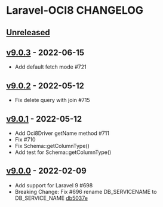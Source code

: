# Laravel-OCI8 CHANGELOG

## [Unreleased](https://github.com/yajra/laravel-oci8/compare/v9.0.0...9.x)

## [v9.0.3] - 2022-06-15

- Add default fetch mode #721

## [v9.0.2] - 2022-05-12

- Fix delete query with join #715

## [v9.0.1] - 2022-05-12

- Add Oci8Driver getName method #711
- Fix #710
- Fix Schema::getColumnType()
- Add test for Schema::getColumnType()

## [v9.0.0] - 2022-02-09

- Add support for Laravel 9 #698
- Breaking Change: Fix #696 rename DB_SERVICENAME to DB_SERVICE_NAME [db5037e](https://github.com/yajra/laravel-oci8/commit/db5037eb83bfadf3c1400d8c5780d3270e7c315f)

[Unreleased]: https://github.com/yajra/laravel-oci8/compare/9.x...v9.0.3
[v9.0.3]: https://github.com/yajra/laravel-oci8/compare/v9.0.2...v9.0.3
[v9.0.2]: https://github.com/yajra/laravel-oci8/compare/v9.0.1...v9.0.2
[v9.0.1]: https://github.com/yajra/laravel-oci8/compare/v9.0.0...v9.0.1
[v9.0.0]: https://github.com/yajra/laravel-oci8/compare/9.x...v9.0.0